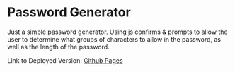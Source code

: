 # Password Generator

Just a simple password generator.  Using js confirms & prompts to allow the user to determine what groups of characters to allow in the password, as well as the length of the password.

Link to Deployed Version: [Github Pages](https://chrisfaux95.github.io/password_generator/)